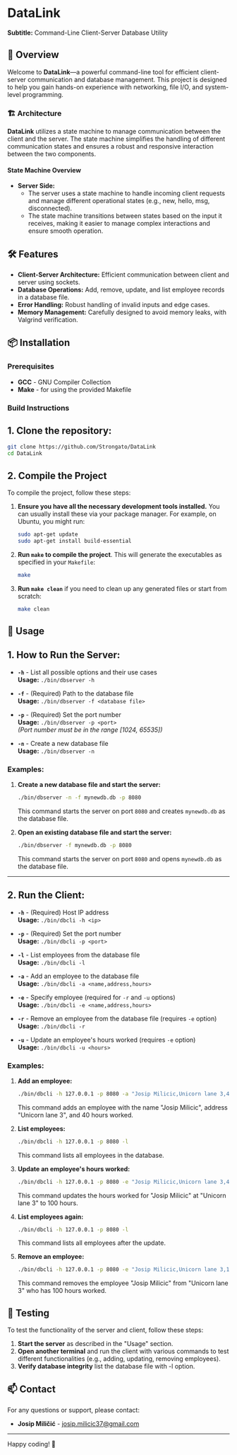 # DataLink

**Subtitle:** Command-Line Client-Server Database Utility


## 🚀 Overview

Welcome to **DataLink**—a powerful command-line tool for efficient client-server communication and database management. This project is designed to help you gain hands-on experience with networking, file I/O, and system-level programming.

### 🏗 Architecture

**DataLink** utilizes a state machine to manage communication between the client and the server. The state machine simplifies the handling of different communication states and ensures a robust and responsive interaction between the two components.

#### **State Machine Overview**

- **Server Side:**
  - The server uses a state machine to handle incoming client requests and manage different operational states (e.g., new, hello, msg, disconnected).
  - The state machine transitions between states based on the input it receives, making it easier to manage complex interactions and ensure smooth operation.

## 🛠 Features

- **Client-Server Architecture:** Efficient communication between client and server using sockets.
- **Database Operations:** Add, remove, update, and list employee records in a database file.
- **Error Handling:** Robust handling of invalid inputs and edge cases.
- **Memory Management:** Carefully designed to avoid memory leaks, with Valgrind verification.

## 📦 Installation

### Prerequisites

- **GCC** - GNU Compiler Collection
- **Make** - for using the provided Makefile

### Build Instructions

## 1. Clone the repository:

   ```bash
   git clone https://github.com/Strongato/DataLink
   cd DataLink
   ```
   
## 2. Compile the Project

To compile the project, follow these steps:

1. **Ensure you have all the necessary development tools installed.** You can usually install these via your package manager. For example, on Ubuntu, you might run:

    ```bash
    sudo apt-get update
    sudo apt-get install build-essential
    ```

2. **Run `make` to compile the project**. This will generate the executables as specified in your `Makefile`:

    ```bash
    make
    ```

3. **Run `make clean`** if you need to clean up any generated files or start from scratch:

    ```bash
    make clean
    ```

## 📜 Usage


## 1. **How to Run the Server:**

- **`-h`**  - List all possible options and their use cases  
  **Usage:** `./bin/dbserver -h`

- **`-f`**  - (Required) Path to the database file  
  **Usage:** `./bin/dbserver -f <database file>`

- **`-p`**  - (Required) Set the port number  
  **Usage:** `./bin/dbserver -p <port>`  
  *(Port number must be in the range [1024, 65535])*

- **`-n`**  - Create a new database file  
  **Usage:** `./bin/dbserver -n`

### Examples:

1. **Create a new database file and start the server:**

    ```bash
    ./bin/dbserver -n -f mynewdb.db -p 8080
    ```

    This command starts the server on port `8080` and creates `mynewdb.db` as the database file.

2. **Open an existing database file and start the server:**

    ```bash
    ./bin/dbserver -f mynewdb.db -p 8080
    ```

    This command starts the server on port `8080` and opens `mynewdb.db` as the database file.

---

## 2. **Run the Client:**

- **`-h`**  - (Required) Host IP address  
  **Usage:** `./bin/dbcli -h <ip>`

- **`-p`**  - (Required) Set the port number  
  **Usage:** `./bin/dbcli -p <port>`

- **`-l`**  - List employees from the database file  
  **Usage:** `./bin/dbcli -l`

- **`-a`**  - Add an employee to the database file  
  **Usage:** `./bin/dbcli -a <name,address,hours>`

- **`-e`**  - Specify employee (required for `-r` and `-u` options)  
  **Usage:** `./bin/dbcli -e <name,address,hours>`

- **`-r`**  - Remove an employee from the database file (requires `-e` option)  
  **Usage:** `./bin/dbcli -r`

- **`-u`**  - Update an employee's hours worked (requires `-e` option)  
  **Usage:** `./bin/dbcli -u <hours>`

### Examples:

1. **Add an employee:**

    ```bash
    ./bin/dbcli -h 127.0.0.1 -p 8080 -a "Josip Milicic,Unicorn lane 3,40"
    ```

    This command adds an employee with the name "Josip Milicic", address "Unicorn lane 3", and 40 hours worked.

2. **List employees:**

    ```bash
    ./bin/dbcli -h 127.0.0.1 -p 8080 -l
    ```

    This command lists all employees in the database.

3. **Update an employee's hours worked:**

    ```bash
    ./bin/dbcli -h 127.0.0.1 -p 8080 -e "Josip Milicic,Unicorn lane 3,40" -u 100
    ```

    This command updates the hours worked for "Josip Milicic" at "Unicorn lane 3" to 100 hours.

4. **List employees again:**

    ```bash
    ./bin/dbcli -h 127.0.0.1 -p 8080 -l
    ```

    This command lists all employees after the update.

5. **Remove an employee:**

    ```bash
    ./bin/dbcli -h 127.0.0.1 -p 8080 -e "Josip Milicic,Unicorn lane 3,100" -r
    ```

    This command removes the employee "Josip Milicic" from "Unicorn lane 3" who has 100 hours worked.


## 🧪 Testing

To test the functionality of the server and client, follow these steps:

1. **Start the server** as described in the "Usage" section.
2. **Open another terminal** and run the client with various commands to test different functionalities (e.g., adding, updating, removing employees).
3. **Verify database integrity** list the database file with -l option.

## 📫 Contact

For any questions or support, please contact:

- **Josip Miličić** - josip.milicic37@gmail.com

---

Happy coding! 🎉
